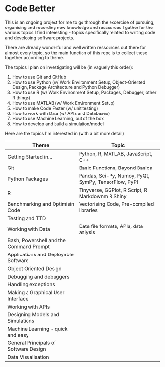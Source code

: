# Code Better #

This is an ongoing project for me to go through the excercise of pursuing, organising and recording new knowledge and ressources I gather for the various topics I find interesting - topics specifically related to writing code and developing software projects. 

There are already wonderful and well written ressources out there for almost every topic, so the main function of this repo is to collect these together according to theme.

The topics I plan on investigating will be (in vaguely this order):

1. How to use Git and GitHub
2. How to use Python (w/ Work Environment Setup, Object-Oriented Design, Package Architecture and Python Debugger)
3. How to use R (w/ Work Environment Setup, Packages, Debugger, other R things)
4. How to use MATLAB (w/ Work Environment Setup)
5. How to make Code Faster (w/ unit testing)
6. How to work with Data (w/ APIs and Databases)
7. How to use Machine Learning, out of the box
8. How to develop and build a simulation/model

Here are the topics I'm interested in (with a bit more detail)

| Theme | Topic |
|-------|-------|
| Getting Started in... | Python, R, MATLAB, JavaScript, C++ |
| Git | Basic Functions,  Beyond Basics |
| Python Packages | Pandas, Sci-Py, Numoy, PyQt, SymPy, TensorFlow,  PyPI |
| R | Tinyverse, GGPlot,  R Script, R Markdownm R Shiny |
| Benchmarking and Optimisin Code | Vectorising Code, Pre-compiled libraries |
| Testing and TTD |  |
| Working with Data | Data file formats, APIs, data anlysis |
| Bash, Powershell and the Command Prompt |  |
| Applications and Deployable Software |   |
| Object Oriented Design |   |
| Debugging and debuggers |  |
| Handling exceptions |   |
| Making a Graphical User Interface |   |
| Working with APIs |   |
| Designing Models and Simulations |   |
| Machine Learning - quick and easy |   |
| General Principals of Software Design |   |
| Data Visualisation |   |
